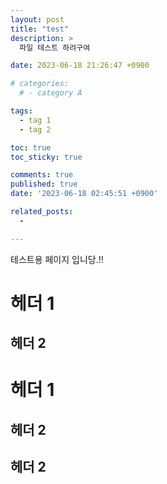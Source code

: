 ```yaml
---
layout: post
title: "test"
description: >
  파일 테스트 하려구여

date: 2023-06-18 21:26:47 +0900

# categories:
  # - category A

tags:
  - tag 1
  - tag 2

toc: true
toc_sticky: true

comments: true
published: true
date: '2023-06-18 02:45:51 +0900' 

related_posts:
  - 

---
```


테스트용 페이지 입니당.!!

# 헤더 1

## 헤더 2

# 헤더 1

## 헤더 2

## 헤더 2
